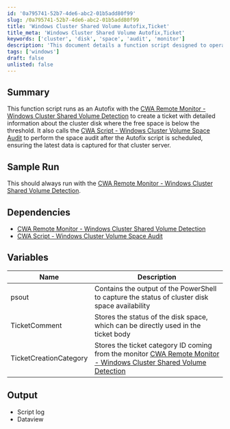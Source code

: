 ```yaml
---
id: '0a795741-52b7-4de6-abc2-01b5add80f99'
slug: /0a795741-52b7-4de6-abc2-01b5add80f99
title: 'Windows Cluster Shared Volume Autofix,Ticket'
title_meta: 'Windows Cluster Shared Volume Autofix,Ticket'
keywords: ['cluster', 'disk', 'space', 'audit', 'monitor']
description: 'This document details a function script designed to operate as an Autofix with the CWA Remote Monitor for Windows Cluster Shared Volume Detection. It creates tickets with comprehensive information about cluster disks when free space drops below a set threshold and invokes a space audit to ensure accurate data capture for cluster servers.'
tags: ['windows']
draft: false
unlisted: false
---
```


## Summary

This function script runs as an Autofix with the [CWA Remote Monitor - Windows Cluster Shared Volume Detection](<../monitors/CWA Remote Monitor - Windows Cluster Shared Volume Detection.md>) to create a ticket with detailed information about the cluster disk where the free space is below the threshold. It also calls the [CWA Script - Windows Cluster Volume Space Audit](<./Windows Cluster Volume Space Audit DV.md>) to perform the space audit after the Autofix script is scheduled, ensuring the latest data is captured for that cluster server.

## Sample Run

This should always run with the [CWA Remote Monitor - Windows Cluster Shared Volume Detection](<../monitors/CWA Remote Monitor - Windows Cluster Shared Volume Detection.md>).

## Dependencies

- [CWA Remote Monitor - Windows Cluster Shared Volume Detection](<../monitors/CWA Remote Monitor - Windows Cluster Shared Volume Detection.md>)
- [CWA Script - Windows Cluster Volume Space Audit](<./Windows Cluster Volume Space Audit DV.md>)

## Variables

| Name                   | Description                                                                                                      |
|------------------------|------------------------------------------------------------------------------------------------------------------|
| psout                  | Contains the output of the PowerShell to capture the status of cluster disk space availability                    |
| TicketComment          | Stores the status of the disk space, which can be directly used in the ticket body                               |
| TicketCreationCategory  | Stores the ticket category ID coming from the monitor [CWA Remote Monitor - Windows Cluster Shared Volume Detection](<../monitors/CWA Remote Monitor - Windows Cluster Shared Volume Detection.md>) |

## Output

- Script log
- Dataview


